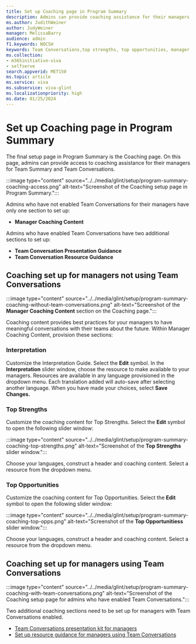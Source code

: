 ```yaml
---
title: Set up Coaching page in Program Summary
description: Admins can provide coaching assistance for their managers on their Team Summary dashboard.
ms.author: JudithWeiner
author: JudyWeiner
manager: MelissaBarry
audience: admin
f1.keywords: NOCSH
keywords: Team Conversations,top strengths, top opportunities, manager coaching content
ms.collection:  
- m365initiative-viva
- selfserve 
search.appverid: MET150 
ms.topic: article
ms.service: viva
ms.subservice: viva-glint
ms.localizationpriority: high
ms.date: 01/25/2024
---
```


# Set up Coaching page in Program Summary

The final setup page in Program Summary is the Coaching page. On this page, admins can provide access to coaching assistance for their managers for Team Summary and Team Conversations.  

:::image type="content" source="../../media/glint/setup/program-summary-coaching-access.png" alt-text="Screenshot of the Coaching setup page in Program Summary.":::

Admins who have not enabled Team Conversations for their managers have only one section to set up:
- **Manager Coaching Content**

Admins who have enabled Team Conversations have two additional sections to set up:
- **Team Conversation Presentation Guidance**
- **Team Conversation Resource Guidance**

## Coaching set up for managers not using Team Conversations 

:::image type="content" source="../../media/glint/setup/program-summary-coaching-without-team-conversations.png" alt-text="Screenshot of the **Manager Coaching Content** section on the Coaching page.":::

Coaching content provides best practices for your managers to have meaningful conversations with their teams about the future. Within Manager Coaching Content, provision these sections: 

### Interpretation
Customize the Interpretation Guide. 
Select the **Edit** symbol.
In the **Interpretation** slider window, choose the resource to make available to your managers. Resources are available in any language provisioned in the dropdown menu. Each translation added will auto-save after selecting another language.
When you have made your choices, select **Save Changes.**

### Top Strengths 
Customize the coaching content for Top Strengths. 
Select the **Edit** symbol to open the following slider window:

:::image type="content" source="../../media/glint/setup/program-summary-coaching-top-strengths.png" alt-text="Screenshot of the **Top Strengths** slider window.":::

Choose your languages, construct a header and coaching content. Select a resource from the dropdown menu.

### Top Opportunities
Customize the coaching content for Top Opportunities. 
Select the **Edit** symbol to open the following slider window:

:::image type="content" source="../../media/glint/setup/program-summary-coaching-top-opps.png" alt-text="Screenshot of the **Top Opportunitiess** slider window.":::

Choose your languages, construct a header and coaching content. Select a resource from the dropdown menu.

## Coaching set up for managers using Team Conversations

:::image type="content" source="../../media/glint/setup/program-summary-coaching-with-team-conversations.png" alt-text="Screenshot of the Coaching setup page for admins who have enabled Team Conversations.":::

Two additional coaching sections need to be set up for managers with Team Conversations enabled. 

- [Team Conversations presentation kit for managers](https://go.microsoft.com/fwlink/?linkid=2231602) 
- [Set up resource guidance for managers using Team Conversations](https://go.microsoft.com/fwlink/?linkid=2258496)



